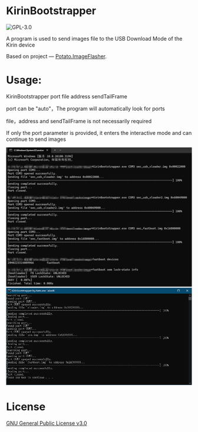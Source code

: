 # KirinBootstrapper
![GPL-3.0](https://img.shields.io/github/license/mashed-potatoes/Potato.ImageFlasher.svg)

A program is used to send images file to the USB Download Mode of the Kirin device

Based on project — [Potato.ImageFlasher](https://github.com/mashed-potatoes/Potato.ImageFlasher).

# Usage: 
KirinBootstrapper port file address sendTailFrame

port can be "auto"，The program will automatically look for ports

file，address and sendTailFrame is not necessarily required

If only the port parameter is provided, it enters the interactive mode and can continue to send images

![image](example.png)
![image](auto-port.png)

# License

[GNU General Public License v3.0](LICENSE.txt)
